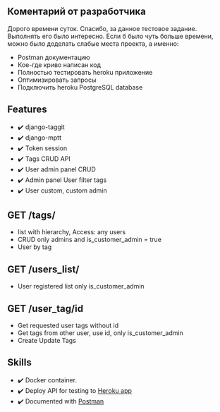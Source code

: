 
## Коментарий от разработчика
Дорого времени суток. Спасибо, за данное тестовое задание. Выполнять его было интересно. 
Если б было чуть больше времени, можно было доделать слабые места проекта, а именно:
- Postman документацию
- Кое-где криво написан код
- Полностью тестировать heroku приложение 
- Оптимизировать запросы
- Подключить heroku PostgreSQL database

## Features
- :heavy_check_mark: django-taggit
- :heavy_check_mark: django-mptt
- :heavy_check_mark: Token session
- :heavy_check_mark: Tags CRUD API
- :heavy_check_mark:  User admin panel CRUD
- :heavy_check_mark: Admin panel User filter tags
- :heavy_check_mark: User custom, custom admin
 
 ## GET /tags/
- list with hierarchy, Access: any users
- CRUD only admins and is_customer_admin = true
- User by tag

## GET /users_list/
- User registered list only is_customer_admin

## GET /user_tag/id
- Get requested user tags without id
- Get tags from other user, use id, only is_customer_admin
- Create Update Tags

## Skills
- :heavy_check_mark: Docker container.
- :heavy_check_mark:  Deploy API for testing to [Heroku app](https://sleepy-beach-16058.herokuapp.com/)
- :heavy_check_mark:  Documented with [Postman](https://documenter.getpostman.com/view/9950425/TVmV6uJ6#de0a46d8-b378-4b16-a285-718e3c738613)
